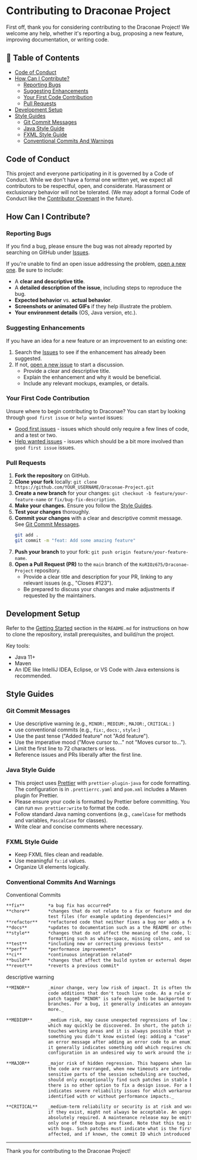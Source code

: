 # Contributing to Draconae Project

First off, thank you for considering contributing to the Draconae Project! We welcome any help, whether it's reporting a bug, proposing a new feature, improving documentation, or writing code.

## 📜 Table of Contents

- [Code of Conduct](#code-of-conduct)
- [How Can I Contribute?](#how-can-i-contribute)
    - [Reporting Bugs](#reporting-bugs)
    - [Suggesting Enhancements](#suggesting-enhancements)
    - [Your First Code Contribution](#your-first-code-contribution)
    - [Pull Requests](#pull-requests)
- [Development Setup](#development-setup)
- [Style Guides](#style-guides)
    - [Git Commit Messages](#git-commit-messages)
    - [Java Style Guide](#java-style-guide)
    - [FXML Style Guide](#fxml-style-guide)
    - [Conventional Commits And Warnings](#conventional-commits-and-warnings)

## Code of Conduct

This project and everyone participating in it is governed by a Code of Conduct. While we don't have a formal one written yet, we expect all contributors to be respectful, open, and considerate. Harassment or exclusionary behavior will not be tolerated. (We may adopt a formal Code of Conduct like the [Contributor Covenant](https://www.contributor-covenant.org/) in the future).

## How Can I Contribute?

### Reporting Bugs

If you find a bug, please ensure the bug was not already reported by searching on GitHub under [Issues](https://github.com/KoRIOz675/Draconae-Project/issues).

If you're unable to find an open issue addressing the problem, [open a new one](https://github.com/KoRIOz675/Draconae-Project/issues/new). Be sure to include:

- A **clear and descriptive title**.
- A **detailed description of the issue**, including steps to reproduce the bug.
- **Expected behavior** vs. **actual behavior**.
- **Screenshots or animated GIFs** if they help illustrate the problem.
- **Your environment details** (OS, Java version, etc.).

### Suggesting Enhancements

If you have an idea for a new feature or an improvement to an existing one:

1. Search the [Issues](https://github.com/KoRIOz675/Draconae-Project/issues) to see if the enhancement has already been suggested.
2. If not, [open a new issue](https://github.com/KoRIOz675/Draconae-Project/issues/new) to start a discussion.
    - Provide a clear and descriptive title.
    - Explain the enhancement and why it would be beneficial.
    - Include any relevant mockups, examples, or details.

### Your First Code Contribution

Unsure where to begin contributing to Draconae? You can start by looking through `good first issue` or `help wanted` issues:

- [Good first issues](https://github.com/KoRIOz675/Draconae-Project/labels/good%20first%20issue) - issues which should only require a few lines of code, and a test or two.
- [Help wanted issues](https://github.com/KoRIOz675/Draconae-Project/labels/help%20wanted) - issues which should be a bit more involved than `good first issue` issues.

### Pull Requests

1.  **Fork the repository** on GitHub.
2.  **Clone your fork** locally: `git clone https://github.com/YOUR_USERNAME/Draconae-Project.git`
3.  **Create a new branch** for your changes: `git checkout -b feature/your-feature-name` or `fix/bug-fix-description`.
4.  **Make your changes.** Ensure you follow the [Style Guides](#style-guides).
5.  **Test your changes** thoroughly.
6.  **Commit your changes** with a clear and descriptive commit message. See [Git Commit Messages](#git-commit-messages).
    ```bash
    git add .
    git commit -m "feat: Add some amazing feature"
    ```
7.  **Push your branch** to your fork: `git push origin feature/your-feature-name`.
8.  **Open a Pull Request (PR)** to the `main` branch of the `KoRIOz675/Draconae-Project` repository.
    - Provide a clear title and description for your PR, linking to any relevant issues (e.g., "Closes #123").
    - Be prepared to discuss your changes and make adjustments if requested by the maintainers.

## Development Setup

Refer to the [Getting Started](#-getting-started) section in the `README.md` for instructions on how to clone the repository, install prerequisites, and build/run the project.

Key tools:

- Java 11+
- Maven
- An IDE like IntelliJ IDEA, Eclipse, or VS Code with Java extensions is recommended.

## Style Guides

### Git Commit Messages

- Use descriptive warning (e.g., `MINOR:`, `MEDIUM:`, `MAJOR:`, `CRITICAL:` )
- use conventional commits (e.g., `fix:`, `docs:`, `style:`)
- Use the past tense ("Added feature" not "Add feature").
- Use the imperative mood ("Move cursor to..." not "Moves cursor to...").
- Limit the first line to 72 characters or less.
- Reference issues and PRs liberally after the first line.

### Java Style Guide

- This project uses [Prettier](https://prettier.io/) with `prettier-plugin-java` for code formatting. The configuration is in `.prettierrc.yaml` and `pom.xml` includes a Maven plugin for Prettier.
- Please ensure your code is formatted by Prettier before committing. You can run `mvn prettier:write` to format the code.
- Follow standard Java naming conventions (e.g., `camelCase` for methods and variables, `PascalCase` for classes).
- Write clear and concise comments where necessary.

### FXML Style Guide

- Keep FXML files clean and readable.
- Use meaningful `fx:id` values.
- Organize UI elements logically.

### Conventional Commits And Warnings

Conventional Commits

```markdown
**fix**         *a bug fix has occurred*
**chore**       *changes that do not relate to a fix or feature and don't modify src or 
                test files (for example updating dependencies)*
**refactor**    *refactored code that neither fixes a bug nor adds a feature*
**docs**        *updates to documentation such as a the README or other markdown files*
**style**       *changes that do not affect the meaning of the code, likely related to code 
                formatting such as white-space, missing colons, and so on.*
**test**        *including new or correcting previous tests*
**perf**        *performance improvements*
**ci**          *continuous integration related*
**build**       *changes that affect the build system or external dependencies*
**revert**      *reverts a previous commit*
```

descriptive warning

```markdown
**MINOR**       _minor change, very low risk of impact. It is often the case for
                code additions that don't touch live code. As a rule of thumb, a
                patch tagged "MINOR" is safe enough to be backported to stable
                branches. For a bug, it generally indicates an annoyance, nothing
                more._

**MEDIUM**      _medium risk, may cause unexpected regressions of low importance or
                which may quickly be discovered. In short, the patch is safe but
                touches working areas and it is always possible that you missed
                something you didn't know existed (eg: adding a "case" entry or
                an error message after adding an error code to an enum). For a bug,
                it generally indicates something odd which requires changing the
                configuration in an undesired way to work around the issue._

**MAJOR**       _major risk of hidden regression. This happens when large parts of
                the code are rearranged, when new timeouts are introduced, when
                sensitive parts of the session scheduling are touched, etc... We
                should only exceptionally find such patches in stable branches when
                there is no other option to fix a design issue. For a bug, it
                indicates severe reliability issues for which workarounds are
                identified with or without performance impacts._

**CRITICAL**    _medium-term reliability or security is at risk and workarounds,
                if they exist, might not always be acceptable. An upgrade is
                absolutely required. A maintenance release may be emitted even if
                only one of these bugs are fixed. Note that this tag is only used
                with bugs. Such patches must indicate what is the first version
                affected, and if known, the commit ID which introduced the issue._
```

---

Thank you for contributing to the Draconae Project!
